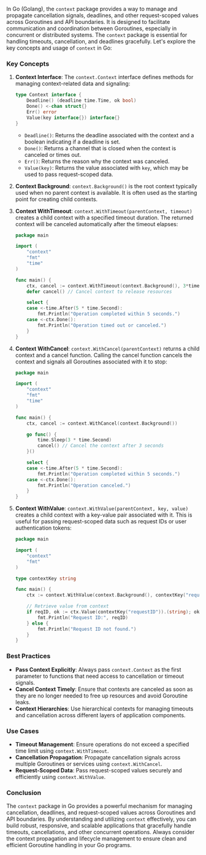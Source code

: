 In Go (Golang), the `context` package provides a way to manage and propagate cancellation signals, deadlines, and other request-scoped values across Goroutines and API boundaries. It is designed to facilitate communication and coordination between Goroutines, especially in concurrent or distributed systems. The `context` package is essential for handling timeouts, cancellation, and deadlines gracefully. Let's explore the key concepts and usage of `context` in Go:

### Key Concepts

1. **Context Interface**:
   The `context.Context` interface defines methods for managing context-related data and signaling:
   ```go
   type Context interface {
       Deadline() (deadline time.Time, ok bool)
       Done() <-chan struct{}
       Err() error
       Value(key interface{}) interface{}
   }
   ```
   - `Deadline()`: Returns the deadline associated with the context and a boolean indicating if a deadline is set.
   - `Done()`: Returns a channel that is closed when the context is canceled or times out.
   - `Err()`: Returns the reason why the context was canceled.
   - `Value(key)`: Returns the value associated with `key`, which may be used to pass request-scoped data.

2. **Context Background**:
   `context.Background()` is the root context typically used when no parent context is available. It is often used as the starting point for creating child contexts.

3. **Context WithTimeout**:
   `context.WithTimeout(parentContext, timeout)` creates a child context with a specified timeout duration. The returned context will be canceled automatically after the timeout elapses:
   ```go
   package main

   import (
       "context"
       "fmt"
       "time"
   )

   func main() {
       ctx, cancel := context.WithTimeout(context.Background(), 3*time.Second)
       defer cancel() // Cancel context to release resources

       select {
       case <-time.After(5 * time.Second):
           fmt.Println("Operation completed within 5 seconds.")
       case <-ctx.Done():
           fmt.Println("Operation timed out or canceled.")
       }
   }
   ```

4. **Context WithCancel**:
   `context.WithCancel(parentContext)` returns a child context and a cancel function. Calling the cancel function cancels the context and signals all Goroutines associated with it to stop:
   ```go
   package main

   import (
       "context"
       "fmt"
       "time"
   )

   func main() {
       ctx, cancel := context.WithCancel(context.Background())

       go func() {
           time.Sleep(3 * time.Second)
           cancel() // Cancel the context after 3 seconds
       }()

       select {
       case <-time.After(5 * time.Second):
           fmt.Println("Operation completed within 5 seconds.")
       case <-ctx.Done():
           fmt.Println("Operation canceled.")
       }
   }
   ```

5. **Context WithValue**:
   `context.WithValue(parentContext, key, value)` creates a child context with a key-value pair associated with it. This is useful for passing request-scoped data such as request IDs or user authentication tokens:
   ```go
   package main

   import (
       "context"
       "fmt"
   )

   type contextKey string

   func main() {
       ctx := context.WithValue(context.Background(), contextKey("requestID"), "12345")

       // Retrieve value from context
       if reqID, ok := ctx.Value(contextKey("requestID")).(string); ok {
           fmt.Println("Request ID:", reqID)
       } else {
           fmt.Println("Request ID not found.")
       }
   }
   ```

### Best Practices

- **Pass Context Explicitly**: Always pass `context.Context` as the first parameter to functions that need access to cancellation or timeout signals.
- **Cancel Context Timely**: Ensure that contexts are canceled as soon as they are no longer needed to free up resources and avoid Goroutine leaks.
- **Context Hierarchies**: Use hierarchical contexts for managing timeouts and cancellation across different layers of application components.

### Use Cases

- **Timeout Management**: Ensure operations do not exceed a specified time limit using `context.WithTimeout`.
- **Cancellation Propagation**: Propagate cancellation signals across multiple Goroutines or services using `context.WithCancel`.
- **Request-Scoped Data**: Pass request-scoped values securely and efficiently using `context.WithValue`.

### Conclusion

The `context` package in Go provides a powerful mechanism for managing cancellation, deadlines, and request-scoped values across Goroutines and API boundaries. By understanding and utilizing `context` effectively, you can build robust, responsive, and scalable applications that gracefully handle timeouts, cancellations, and other concurrent operations. Always consider the context propagation and lifecycle management to ensure clean and efficient Goroutine handling in your Go programs.
